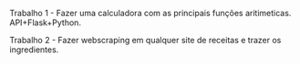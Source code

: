 Trabalho 1 - Fazer uma calculadora com as principais funções aritimeticas. API+Flask+Python.

Trabalho 2 - Fazer webscraping em qualquer site de receitas e trazer os ingredientes. 
